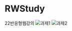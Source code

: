 # RWStudy
22반응형웹강의
![과제1](https://user-images.githubusercontent.com/101117298/168455830-3a642e36-840d-4afa-b7e4-00fea5b41cbd.png)
![과제2](https://user-images.githubusercontent.com/101117298/168455833-1df05a6b-a0d5-4874-af00-d7bf7dd3e822.png)

